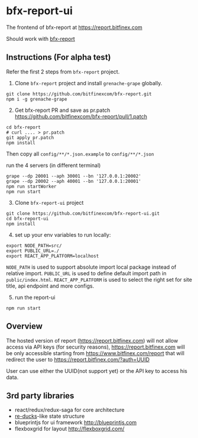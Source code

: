 # bfx-report-ui

The frontend of bfx-report at https://report.bitfinex.com

Should work with [bfx-report](https://github.com/bitfinexcom/bfx-report)


## Instructions (For alpha test)

Refer the first 2 steps from `bfx-report` project.

1. Clone `bfx-report` project and install  `grenache-grape` globally.

```
git clone https://github.com/bitfinexcom/bfx-report.git
npm i -g grenache-grape
```

2. Get bfx-report PR and save as pr.patch https://github.com/bitfinexcom/bfx-report/pull/1.patch

```
cd bfx-report
# curl .... > pr.patch
git apply pr.patch
npm install
```

Then copy all `config/**/*.json.example` to `config/**/*.json`

run the 4 servers (in different terminal)

```
grape --dp 20001 --aph 30001 --bn '127.0.0.1:20002'
grape --dp 20002 --aph 40001 --bn '127.0.0.1:20001'
npm run startWorker
npm run start
```

3. Clone `bfx-report-ui` project

```
git clone https://github.com/bitfinexcom/bfx-report-ui.git
cd bfx-report-ui
npm install
```

4. set up your env variables to run locally:

```
export NODE_PATH=src/
export PUBLIC_URL=./
export REACT_APP_PLATFORM=localhost
```

`NODE_PATH` is used to support absolute import local package instead of relative import.
`PUBLIC_URL` is used to define default import path in `public/index.html`.
`REACT_APP_PLATFORM` is used to select the right set for site title, api endpoint and more configs.

5. run the report-ui

```
npm run start
```

## Overview

The hosted version of report (https://report.bitfinex.com) will not allow access via API keys (for security reasons), https://report.bitfinex.com will be only accessible starting from https://www.bitfinex.com/report that will redirect the user to https://report.bitfinex.com/?auth=UUID

User can use either the UUID(not support yet) or the API key to access his data.

## 3rd party libraries

* react/redux/redux-saga for core architecture
* [re-ducks](https://github.com/alexnm/re-ducks)-like state structure
* blueprintjs for ui framework http://blueprintjs.com
* flexboxgrid for layout http://flexboxgrid.com/
